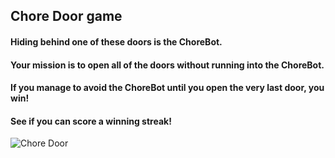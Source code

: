 ## Chore Door game 
####  Hiding behind one of these doors is the ChoreBot.
####	Your mission is to open all of the doors without running into the ChoreBot.
####	If you manage to avoid the ChoreBot until you open the very last door, you win!
####	See if you can score a winning streak!

![Chore Door](https://assets.codepen.io/1671151/internal/screenshots/pens/KxpBLe.default.png?fit=cover&format=auto&ha=false&height=540&quality=75&v=2&version=1535310377&width=960)

